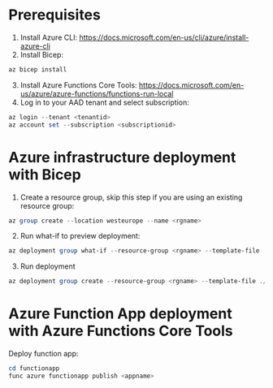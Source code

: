 # Prerequisites

1. Install Azure CLI: https://docs.microsoft.com/en-us/cli/azure/install-azure-cli
2. Install Bicep:
```Powershell
az bicep install
```
3. Install Azure Functions Core Tools: https://docs.microsoft.com/en-us/azure/azure-functions/functions-run-local
4. Log in to your AAD tenant and select subscription:
```Powershell
az login --tenant <tenantid>
az account set --subscription <subscriptionid>
```

# Azure infrastructure deployment with Bicep

1. Create a resource group, skip this step if you are using an existing resource group:
```Powershell
az group create --location westeurope --name <rgname>
```

2. Run what-if to preview deployment:
```Powershell
az deployment group what-if --resource-group <rgname> --template-file ./bicep/main.bicep --parameters ./bicep/parameters_example.json
```

3. Run deployment
```Powershell
az deployment group create --resource-group <rgname> --template-file ./bicep/main.bicep --parameters ./bicep/parameters_example.json
```

# Azure Function App deployment with Azure Functions Core Tools

Deploy function app:
```Powershell
cd functionapp
func azure functionapp publish <appname>
```